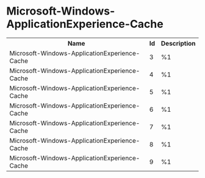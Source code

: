 # Microsoft-Windows-ApplicationExperience-Cache

<table>
<colgroup><col/><col/><col/></colgroup>
<tr><th>Name</th><th>Id</th><th>Description</th></tr>
<tr><td>Microsoft-Windows-ApplicationExperience-Cache</td><td>3</td><td>%1</td></tr>
<tr><td>Microsoft-Windows-ApplicationExperience-Cache</td><td>4</td><td>%1</td></tr>
<tr><td>Microsoft-Windows-ApplicationExperience-Cache</td><td>5</td><td>%1</td></tr>
<tr><td>Microsoft-Windows-ApplicationExperience-Cache</td><td>6</td><td>%1</td></tr>
<tr><td>Microsoft-Windows-ApplicationExperience-Cache</td><td>7</td><td>%1</td></tr>
<tr><td>Microsoft-Windows-ApplicationExperience-Cache</td><td>8</td><td>%1</td></tr>
<tr><td>Microsoft-Windows-ApplicationExperience-Cache</td><td>9</td><td>%1</td></tr>
</table>
